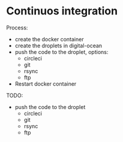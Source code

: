 # Continuos integration

Process:

- create the docker container
- create the droplets in digital-ocean
- push the code to the droplet, options:
  - circleci
  - git
  - rsync
  - ftp
- Restart docker container

TODO:

- push the code to the droplet
  - circleci
  - git
  - rsync
  - ftp